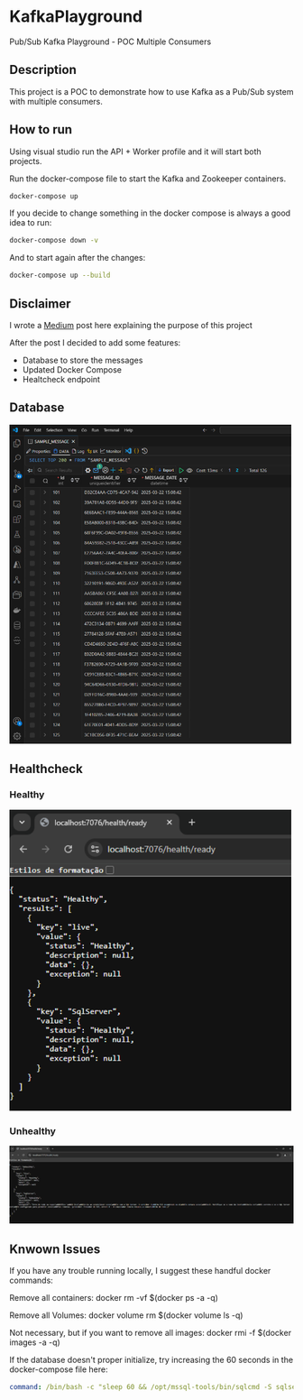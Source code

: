 # KafkaPlayground

Pub/Sub Kafka Playground - POC Multiple Consumers

## Description

This project is a POC to demonstrate how to use Kafka as a Pub/Sub system with multiple consumers.

## How to run

Using visual studio run the API + Worker profile and it will start both projects.

Run the docker-compose file to start the Kafka and Zookeeper containers.

```bash
docker-compose up
```

If you decide to change something in the docker compose is always a good idea to run:

```bash
docker-compose down -v
```

And to start again after the changes:

```bash
docker-compose up --build
```

## Disclaimer

I wrote a [Medium](https://medium.com/p/659362b4fe0d#8077-e1407e7d701e) post here explaining the purpose of this project

After the post I decided to add some features:

- Database to store the messages
- Updated Docker Compose
- Healtcheck endpoint

## Database

<img src="./images/SQL_Server.png" alt="SQL Server" width="500"/>

## Healthcheck

### Healthy

<img src="./images/healthcheck_healthy.png" alt="Healthy" width="500"/>

### Unhealthy

<img src="./images/healthcheck_unhealthy.png" alt="Healthy"/>

## Knwown Issues

If you have any trouble running locally, I suggest these handful docker commands:

Remove all containers:
docker rm -vf $(docker ps -a -q)

Remove all Volumes:
docker volume rm $(docker volume ls -q)

Not necessary, but if you want to remove all images:
docker rmi -f $(docker images -a -q)

If the database doesn't proper initialize, try increasing the 60 seconds in the docker-compose file here:

```yaml
command: /bin/bash -c "sleep 60 && /opt/mssql-tools/bin/sqlcmd -S sqlserver -U sa -P Password123! -d master -i tmp/init.sql"
```
